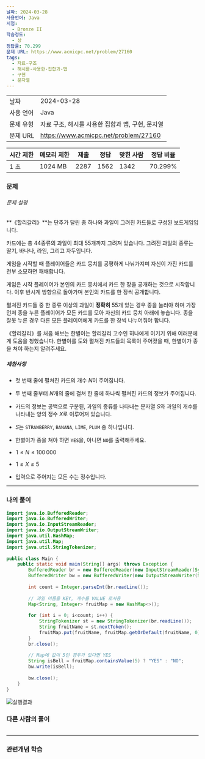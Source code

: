 ```yaml
---
날짜: 2024-03-28
사용언어: Java
시험:
  - Bronze II
학습정도:
  - 상
정답률: 70.299
문제 URL: https://www.acmicpc.net/problem/27160
tags:
  - 자료-구조
  - 해시를-사용한-집합과-맵
  - 구현
  - 문자열
---
```


|        |                                       |
| ------ | ------------------------------------- |
| 날짜     | 2024-03-28                            |
| 사용 언어  | Java                                  |
| 문제 유형  | 자료 구조, 해시를 사용한 집합과 맵, 구현, 문자열         |
| 문제 URL | https://www.acmicpc.net/problem/27160 |

|시간 제한|메모리 제한|제출|정답|맞힌 사람|정답 비율|
|---|---|---|---|---|---|
|1 초|1024 MB|2287|1562|1342|70.299%|

### 문제

###### 문제 설명
**《할리갈리》**는 단추가 달린 종 하나와 과일이 그려진 카드들로 구성된 보드게임입니다.

카드에는 총 4$4$종류의 과일이 최대 5$5$개까지 그려져 있습니다. 그려진 과일의 종류는 딸기, 바나나, 라임, 그리고 자두입니다.

게임을 시작할 때 플레이어들은 카드 뭉치를 공평하게 나눠가지며 자신이 가진 카드를 전부 소모하면 패배합니다.

게임은 시작 플레이어가 본인의 카드 뭉치에서 카드 한 장을 공개하는 것으로 시작합니다. 이후 반시계 방향으로 돌아가며 본인의 카드를 한 장씩 공개합니다.

펼쳐진 카드들 중 한 종류 이상의 과일이 **정확히** 5$5$개 있는 경우 종을 눌러야 하며 가장 먼저 종을 누른 플레이어가 모든 카드를 모아 자신의 카드 뭉치 아래에 놓습니다. 종을 잘못 누른 경우 다른 모든 플레이어에게 카드를 한 장씩 나누어줘야 합니다.

《할리갈리》를 처음 해보는 한별이는 할리갈리 고수인 히나에게 이기기 위해 여러분에게 도움을 청했습니다. 한별이를 도와 펼쳐진 카드들의 목록이 주어졌을 때, 한별이가 종을 쳐야 하는지 알려주세요.

##### 제한사항
- 첫 번째 줄에 펼쳐진 카드의 개수 $N$이 주어집니다.
- 두 번째 줄부터 $N$개의 줄에 걸쳐 한 줄에 하나씩 펼쳐진 카드의 정보가 주어집니다.
- 카드의 정보는 공백으로 구분된, 과일의 종류를 나타내는 문자열 $S$와 과일의 개수를 나타내는 양의 정수 $X$로 이루어져 있습니다.
- $S$는 `STRAWBERRY`, `BANANA`, `LIME`, `PLUM` 중 하나입니다.

- 한별이가 종을 쳐야 하면 `YES`을, 아니면 `NO`를 출력해주세요.

-  $1 \le N \le 100\,000$ 
-  $1 \le X \le 5$ 
- 입력으로 주어지는 모든 수는 정수입니다.

---

### 나의 풀이

```java
import java.io.BufferedReader;  
import java.io.BufferedWriter;  
import java.io.InputStreamReader;  
import java.io.OutputStreamWriter;  
import java.util.HashMap;  
import java.util.Map;  
import java.util.StringTokenizer;  
  
public class Main {  
    public static void main(String[] args) throws Exception {  
        BufferedReader br = new BufferedReader(new InputStreamReader(System.in));  
        BufferedWriter bw = new BufferedWriter(new OutputStreamWriter(System.out));  
  
        int count = Integer.parseInt(br.readLine());  
  
        // 과일 이름을 KEY, 개수를 VALUE 로사용  
        Map<String, Integer> fruitMap = new HashMap<>();  
  
        for (int i = 0; i<count; i++) {  
            StringTokenizer st = new StringTokenizer(br.readLine());  
            String fruitName = st.nextToken();  
            fruitMap.put(fruitName, fruitMap.getOrDefault(fruitName, 0) + Integer.parseInt(st.nextToken()));  
        }  
        br.close();  
  
        // Map에 값이 5인 경우가 있다면 YES        
        String isBell = fruitMap.containsValue(5) ? "YES" : "NO";  
        bw.write(isBell);  
  
        bw.close();  
    }  
}
```

![실행결과](/assets/CodingTest/B27160.png)
### 다른 사람의 풀이

```java

```

---
### 관련개념 학습
